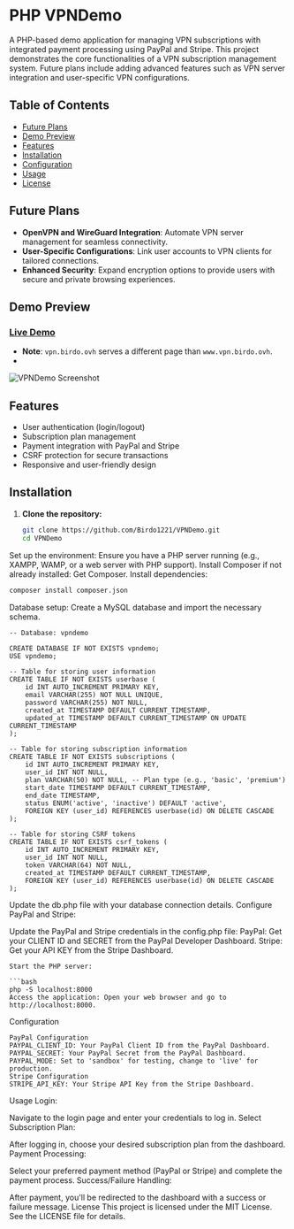 # PHP VPNDemo
A PHP-based demo application for managing VPN subscriptions with integrated payment processing using PayPal and Stripe.
This project demonstrates the core functionalities of a VPN subscription management system. Future plans include adding advanced features such as VPN server integration and user-specific VPN configurations.

## Table of Contents
- [Future Plans](#future-plans)
- [Demo Preview](#demo-preview)
- [Features](#features)
- [Installation](#installation)
- [Configuration](#configuration)
- [Usage](#usage)
- [License](#license)

## Future Plans
- **OpenVPN and WireGuard Integration**: Automate VPN server management for seamless connectivity.
- **User-Specific Configurations**: Link user accounts to VPN clients for tailored connections.
- **Enhanced Security**: Expand encryption options to provide users with secure and private browsing experiences.

## Demo Preview
### **[Live Demo](https://www.vpn.birdo.ovh)**  
- **Note**: `vpn.birdo.ovh` serves a different page than `www.vpn.birdo.ovh`.
- 
![VPNDemo Screenshot](https://github.com/user-attachments/assets/ea3a1973-7b98-4e29-91d1-6755ee696ea6)

## Features
- User authentication (login/logout)
- Subscription plan management
- Payment integration with PayPal and Stripe
- CSRF protection for secure transactions
- Responsive and user-friendly design

## Installation

1. **Clone the repository:**
   ```bash
   git clone https://github.com/Birdo1221/VPNDemo.git
   cd VPNDemo
Set up the environment:
Ensure you have a PHP server running (e.g., XAMPP, WAMP, or a web server with PHP support).
Install Composer if not already installed: Get Composer.
Install dependencies:

```bash
composer install composer.json
```

Database setup:
Create a MySQL database and import the necessary schema.
```mysql
-- Database: vpndemo

CREATE DATABASE IF NOT EXISTS vpndemo;
USE vpndemo;

-- Table for storing user information
CREATE TABLE IF NOT EXISTS userbase (
    id INT AUTO_INCREMENT PRIMARY KEY,
    email VARCHAR(255) NOT NULL UNIQUE,
    password VARCHAR(255) NOT NULL,
    created_at TIMESTAMP DEFAULT CURRENT_TIMESTAMP,
    updated_at TIMESTAMP DEFAULT CURRENT_TIMESTAMP ON UPDATE CURRENT_TIMESTAMP
);

-- Table for storing subscription information
CREATE TABLE IF NOT EXISTS subscriptions (
    id INT AUTO_INCREMENT PRIMARY KEY,
    user_id INT NOT NULL,
    plan VARCHAR(50) NOT NULL, -- Plan type (e.g., 'basic', 'premium')
    start_date TIMESTAMP DEFAULT CURRENT_TIMESTAMP,
    end_date TIMESTAMP,
    status ENUM('active', 'inactive') DEFAULT 'active',
    FOREIGN KEY (user_id) REFERENCES userbase(id) ON DELETE CASCADE
);

-- Table for storing CSRF tokens
CREATE TABLE IF NOT EXISTS csrf_tokens (
    id INT AUTO_INCREMENT PRIMARY KEY,
    user_id INT NOT NULL,
    token VARCHAR(64) NOT NULL,
    created_at TIMESTAMP DEFAULT CURRENT_TIMESTAMP,
    FOREIGN KEY (user_id) REFERENCES userbase(id) ON DELETE CASCADE
);
```
Update the db.php file with your database connection details.
Configure PayPal and Stripe:

Update the PayPal and Stripe credentials in the config.php file:
PayPal: Get your CLIENT ID and SECRET from the PayPal Developer Dashboard.
Stripe: Get your API KEY from the Stripe Dashboard.
```
Start the PHP server:

```bash
php -S localhost:8000
Access the application: Open your web browser and go to http://localhost:8000.
```
Configuration
```
PayPal Configuration
PAYPAL_CLIENT_ID: Your PayPal Client ID from the PayPal Dashboard.
PAYPAL_SECRET: Your PayPal Secret from the PayPal Dashboard.
PAYPAL_MODE: Set to 'sandbox' for testing, change to 'live' for production.
Stripe Configuration
STRIPE_API_KEY: Your Stripe API Key from the Stripe Dashboard.
```
Usage
Login:

Navigate to the login page and enter your credentials to log in.
Select Subscription Plan:

After logging in, choose your desired subscription plan from the dashboard.
Payment Processing:

Select your preferred payment method (PayPal or Stripe) and complete the payment process.
Success/Failure Handling:

After payment, you'll be redirected to the dashboard with a success or failure message.
License
This project is licensed under the MIT License. See the LICENSE file for details.
